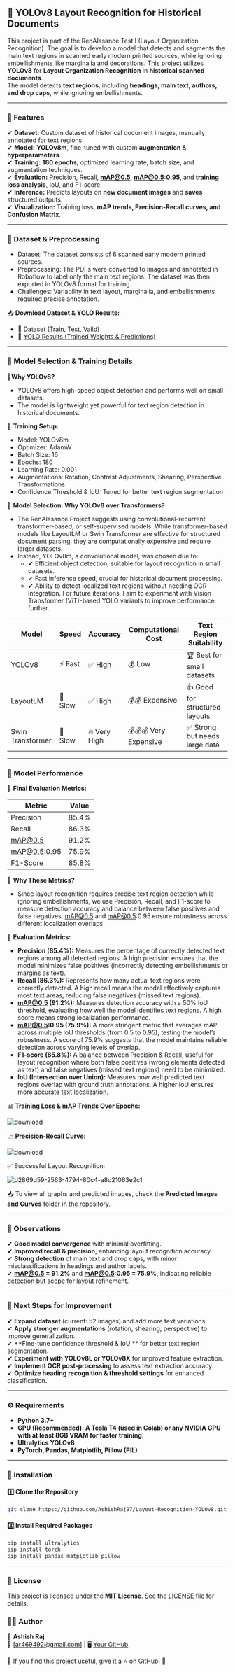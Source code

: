 ## 📝 YOLOv8 Layout Recognition for Historical Documents  

This project is part of the RenAIssance Test I (Layout Organization Recognition). The goal is to develop a model that detects and segments the main text regions in scanned early modern printed sources, while ignoring embellishments like marginalia and decorations.
This project utilizes **YOLOv8** for **Layout Organization Recognition** in **historical scanned documents**.  
The model detects **text regions**, including **headings, main text, authors, and drop caps**, while ignoring embellishments. 

---

### 🚀 Features  

✔ **Dataset:** Custom dataset of historical document images, manually annotated for text regions.  
✔ **Model:** **YOLOv8m**, fine-tuned with custom **augmentation** & **hyperparameters**.  
✔ **Training:** **180 epochs**, optimized learning rate, batch size, and augmentation techniques.  
✔ **Evaluation:** Precision, Recall, **mAP@0.5**, **mAP@0.5:0.95**, and **training loss analysis**, IoU, and F1-score.  
✔ **Inference:** Predicts layouts on **new document images** and **saves** structured outputs.  
✔ **Visualization:** Training loss, **mAP trends, Precision-Recall curves, and Confusion Matrix**.  

---

### 📜 Dataset & Preprocessing

- Dataset: The dataset consists of 6 scanned early modern printed sources.
- Preprocessing: The PDFs were converted to images and annotated in Roboflow to label only the main text regions. The dataset was then exported in YOLOv8 format for training.
- Challenges: Variability in text layout, marginalia, and embellishments required precise annotation.

📥 **Download Dataset & YOLO Results:**  
- 📁 [Dataset (Train, Test, Valid)](https://drive.google.com/drive/folders/1tvZZfsfFHPlLx26hQEDGcEnAJ6h9g0wm?usp=drive_link)  
- 📁 [YOLO Results (Trained Weights & Predictions)](https://drive.google.com/drive/folders/1hjbZ72TodFKLEgVIRXIIpPbUUwb7eqom?usp=drive_link)

---

### 🎯 Model Selection & Training Details

🔹**Why YOLOv8?**
  - YOLOv8 offers high-speed object detection and performs well on small datasets.
  - The model is lightweight yet powerful for text region detection in historical documents.

🔹 **Training Setup:**
  - Model: YOLOv8m
  - Optimizer: AdamW
  - Batch Size: 16
  - Epochs: 180
  - Learning Rate: 0.001
  - Augmentations: Rotation, Contrast Adjustments, Shearing, Perspective Transformations
  - Confidence Threshold & IoU: Tuned for better text region segmentation

🔹 **Model Selection: Why YOLOv8 over Transformers?**
- The RenAIssance Project suggests using convolutional-recurrent, transformer-based, or self-supervised models. While transformer-based models like LayoutLM or Swin Transformer are effective for structured document parsing, they are computationally expensive and require larger datasets.
- Instead, YOLOv8m, a convolutional model, was chosen due to:
    - ✔ Efficient object detection, suitable for layout recognition in small datasets.
    - ✔ Fast inference speed, crucial for historical document processing.
    - ✔ Ability to detect localized text regions without needing OCR integration.
For future iterations, I aim to experiment with Vision Transformer (ViT)-based YOLO variants to improve performance further.

|Model	            |   Speed	 |   Accuracy  	|Computational Cost       |  Text Region Suitability       |
|-------------------|----------|--------------|-------------------------|--------------------------------|
|YOLOv8	            |⚡ Fast	 |✅ High	    |  💰 Low	                |🏆 Best for small datasets      |
|LayoutLM	          |🐢 Slow	 |✅ High	    |💰💰 Expensive	        |👍 Good for structured layouts  |  
|Swin Transformer	  |🐢 Slow	 |🔥 Very High	|💰💰💰 Very Expensive	  |✅ Strong but needs large data  |

---

### 🎯 Model Performance  

📌 **Final Evaluation Metrics:**  

| **Metric**    | **Value**  |
|--------------|-----------|
| Precision    | 85.4%     |
| Recall       | 86.3%     |
| mAP@0.5      | 91.2%     |
| mAP@0.5:0.95 | 75.9%     |
| F1-Score     | 85.8%     |

🔹 **Why These Metrics?**
- Since layout recognition requires precise text region detection while ignoring embellishments, we use Precision, Recall, and F1-score to measure detection accuracy and balance between false positives and false negatives. mAP@0.5 and mAP@0.5:0.95 ensure robustness across different localization overlaps.

📌 **Evaluation Metrics:**
- **Precision (85.4%):** Measures the percentage of correctly detected text regions among all detected regions. A high precision ensures that the model minimizes false positives (incorrectly detecting embellishments or margins as text).
- **Recall (86.3%):** Represents how many actual text regions were correctly detected. A high recall means the model effectively captures most text areas, reducing false negatives (missed text regions).
- **mAP@0.5 (91.2%):** Measures detection accuracy with a 50% IoU threshold, evaluating how well the model identifies text regions. A high score means strong localization performance.
- **mAP@0.5:0.95 (75.9%):** A more stringent metric that averages mAP across multiple IoU thresholds (from 0.5 to 0.95), testing the model’s robustness. A score of 75.9% suggests that the model maintains reliable detection across varying levels of overlap.
- **F1-score (85.8%):** A balance between Precision & Recall, useful for layout recognition where both false positives (wrong elements detected as text) and false negatives (missed text regions) need to be minimized.
- **IoU (Intersection over Union):** Measures how well predicted text regions overlap with ground truth annotations. A higher IoU ensures more accurate text localization.

📊 **Training Loss & mAP Trends Over Epochs:**  

![download](https://github.com/user-attachments/assets/82e2b6ef-e2c8-4684-9735-b0061bd7f2b2)

📈 **Precision-Recall Curve:**  

![download](https://github.com/user-attachments/assets/e3e92478-d896-4f30-a716-0806564cf981)

✅ Successful Layout Recognition:

![d2869d59-2563-4794-80c4-a8d21063e2c1](https://github.com/user-attachments/assets/7aa4ef01-18a2-46fc-96cb-8b542b2b54f2)

📥 To view all graphs and predicted images, check the **Predicted Images and Curves** folder in the repository.

---

### 🚀 Observations  
✔ **Good model convergence** with minimal overfitting.  
✔ **Improved recall & precision**, enhancing layout recognition accuracy.  
✔ **Strong detection** of main text and drop caps, with minor misclassifications in headings and author labels.  
✔ **mAP@0.5 = 91.2%** and **mAP@0.5:0.95 = 75.9%**, indicating reliable detection but scope for layout refinement.  

---

### 🔄 Next Steps for Improvement  
✔ **Expand dataset** (current: 52 images) and add more text variations.  
✔ **Apply stronger augmentations** (rotation, shearing, perspective) to improve generalization.  
✔ **Fine-tune confidence threshold & IoU ** for better text region segmentation.  
✔ **Experiment with YOLOv8L or YOLOv8X** for improved feature extraction.  
✔ **Implement OCR post-processing** to assess text extraction accuracy.  
✔ **Optimize heading recognition & threshold settings** for enhanced classification. 

---

### ⚙️ Requirements  

- **Python 3.7+**
- **GPU (Recommended): A Tesla T4 (used in Colab) or any NVIDIA GPU with at least 8GB VRAM for faster training.**  
- **Ultralytics YOLOv8**  
- **PyTorch, Pandas, Matplotlib, Pillow (PIL)**

---

### 🚀 Installation  

#### 1️⃣ Clone the Repository  
```bash
git clone https://github.com/AshishRaj97/Layout-Recognition-YOLOv8.git
```
#### 2️⃣ Install Required Packages
```bash
pip install ultralytics
pip install torch
pip install pandas matplotlib pillow
```
---

### 📜 License  
This project is licensed under the **MIT License**. See the [LICENSE](LICENSE) file for details.  

### 👨‍💻 Author  
📌 **Ashish Raj**  
📧 [ar469492@gmail.com] | 🖥️ [Your GitHub](https://github.com/your-username)  

🔹 If you find this project useful, give it a ⭐ on GitHub! 🚀  
